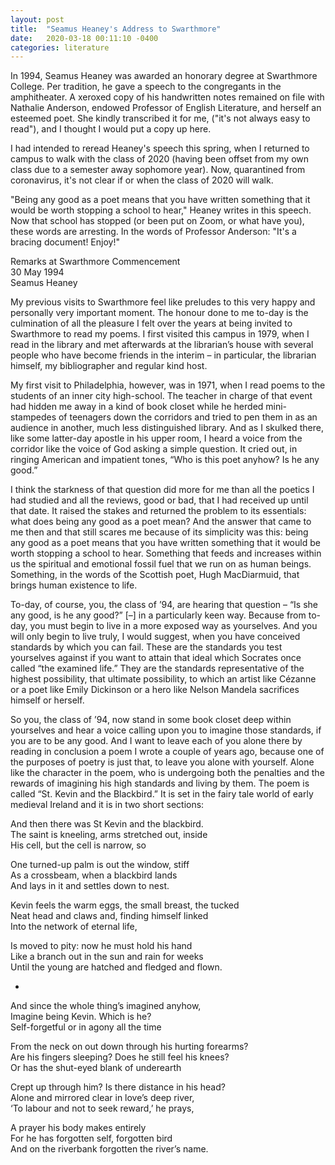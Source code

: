```yaml
---
layout: post
title:  "Seamus Heaney's Address to Swarthmore"
date:   2020-03-18 00:11:10 -0400
categories: literature
---
```


In 1994, Seamus Heaney was awarded an honorary degree at Swarthmore College. Per tradition, he gave a speech to the congregants in the amphitheater. A xeroxed copy of his handwritten notes remained on file with Nathalie Anderson, endowed Professor of English Literature, and herself an esteemed poet. She kindly transcribed it for me, ("it's not always easy to read"), and I thought I would put a copy up here.

I had intended to reread Heaney's speech this spring, when I returned to campus to walk with the class of 2020 (having been offset from my own class due to a semester away sophomore year). Now, quarantined from coronavirus, it's not clear if or when the class of 2020 will walk.

"Being any good as a poet means that you have written something that it would be worth stopping a school to hear," Heaney writes in this speech. Now that school has stopped (or been put on Zoom, or what have you), these words are arresting. In the words of Professor Anderson: "It's a bracing document! Enjoy!"

Remarks at Swarthmore Commencement  
30 May 1994  
Seamus Heaney

My previous visits to Swarthmore feel like preludes to this very happy and personally very important
moment. The honour done to me to-day is the culmination of all the pleasure I felt over the years at being
invited to Swarthmore to read my poems. I first visited this campus in 1979, when I read in the library and
met afterwards at the librarian’s house with several people who have become friends in the interim – in
particular, the librarian himself, my bibliographer and regular kind host.

My first visit to Philadelphia, however, was in 1971, when I read poems to the students of an inner
city high-school. The teacher in charge of that event had hidden me away in a kind of book closet while
he herded mini-stampedes of teenagers down the corridors and tried to pen them in as an audience in
another, much less distinguished library. And as I skulked there, like some latter-day apostle in his upper
room, I heard a voice from the corridor like the voice of God asking a simple question. It cried out, in
ringing American and impatient tones, “Who is this poet anyhow? Is he any good.”

I think the starkness of that question did more for me than all the poetics I had studied and all the
reviews, good or bad, that I had received up until that date. It raised the stakes and returned the problem
to its essentials: what does being any good as a poet mean? And the answer that came to me then and
that still scares me because of its simplicity was this: being any good as a poet means that you have
written something that it would be worth stopping a school to hear. Something that feeds and increases
within us the spiritual and emotional fossil fuel that we run on as human beings. Something, in the words
of the Scottish poet, Hugh MacDiarmuid, that brings human existence to life.

To-day, of course, you, the class of ’94, are hearing that question – “Is she any good, is he any
good?” [–] in a particularly keen way. Because from to-day, you must begin to live in a more exposed
way as yourselves. And you will only begin to live truly, I would suggest, when you have conceived
standards by which you can fail. These are the standards you test yourselves against if you want to
attain that ideal which Socrates once called “the examined life.” They are the standards representative of
the highest possibility, that ultimate possibility, to which an artist like Cézanne or a poet like Emily
Dickinson or a hero like Nelson Mandela sacrifices himself or herself.

So you, the class of ’94, now stand in some book closet deep within yourselves and hear a voice
calling upon you to imagine those standards, if you are to be any good. And I want to leave each of you
alone there by reading in conclusion a poem I wrote a couple of years ago, because one of the purposes
of poetry is just that, to leave you alone with yourself. Alone like the character in the poem, who is
undergoing both the penalties and the rewards of imagining his high standards and living by them. The
poem is called “St. Kevin and the Blackbird.” It is set in the fairy tale world of early medieval Ireland and it
is in two short sections:

And then there was St Kevin and the blackbird.  
The saint is kneeling, arms stretched out, inside  
His cell, but the cell is narrow, so

One turned-up palm is out the window, stiff  
As a crossbeam, when a blackbird lands  
And lays in it and settles down to nest.

Kevin feels the warm eggs, the small breast, the tucked  
Neat head and claws and, finding himself linked  
Into the network of eternal life,

Is moved to pity: now he must hold his hand  
Like a branch out in the sun and rain for weeks  
Until the young are hatched and fledged and flown.

*

And since the whole thing’s imagined anyhow,  
Imagine being Kevin. Which is he?  
Self-forgetful or in agony all the time

From the neck on out down through his hurting forearms?  
Are his fingers sleeping? Does he still feel his knees?  
Or has the shut-eyed blank of underearth

Crept up through him? Is there distance in his head?  
Alone and mirrored clear in love’s deep river,  
‘To labour and not to seek reward,’ he prays,

A prayer his body makes entirely  
For he has forgotten self, forgotten bird  
And on the riverbank forgotten the river’s name.